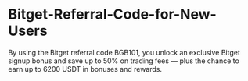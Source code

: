# Bitget-Referral-Code-for-New-Users
By using the Bitget referral code BGB101, you unlock an exclusive Bitget signup bonus and save up to 50% on trading fees — plus the chance to earn up to 6200 USDT in bonuses and rewards.

